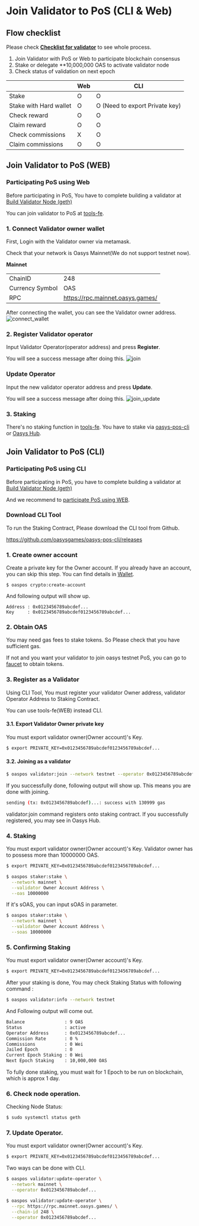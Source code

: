 # Join Validator to PoS (CLI & Web) 

## Flow checklist

Please check [**Checklist for validator**](/docs/hub-validator/operate-validator/1-2-build-validator-node#validator-node-operation) to see whole process.

1. Join Validator with PoS or Web to participate blockchain consensus
2. Stake or delegate **10,000,000 OAS to activate validator node
3. Check status of validation on next epoch

||Web|CLI|
|---------|----------|----------|
|Stake|O|O|
|Stake with Hard wallet|O|O (Need to export Private key)|
|Check reward|O|O|
|Claim reward|O|O|
|Check commissions|X|O|
|Claim commissions|O|O|


## Join Validator to PoS (WEB)

### Participating PoS using Web
Before participating in PoS, You have to complete building a validator at [Build Validator Node (geth)](/docs/hub-validator/operate-validator/1-2-build-validator-node)

You can join validator to PoS at [tools-fe](https://tools-fe.oasys.games/join-validator).

### 1. Connect Validator owner wallet
First, Login with the Validator owner via metamask.

Check that your network is Oasys Mainnet(We do not support testnet now).

**Mainnet**

|                 |                                    |
|-----------------|------------------------------------|
| ChainID         | 248                                |
| Currency Symbol | OAS                                |
| RPC             | https://rpc.mainnet.oasys.games/   |


After connecting the  wallet, you can see the Validator owner address. 
![connect_wallet](/img/docs/tech/joinvalidator/connect_wallet.png)

### 2. Register Validator operator
Input Validator Operator(operator address) and press **Register**.

You will see a success message after doing this.
![join](/img/docs/tech/joinvalidator/join_validator.png)

### Update Operator
Input the new validator operator address and press **Update**.

You will see a success message after doing this.
![join_update](/img/docs/tech/joinvalidator/join_validator_update.png)

### 3. Staking
There's no staking function in [tools-fe](https://tools-fe.oasys.games/join-validator).
You have to stake via [oasys-pos-cli](/docs/hub-validator/operate-validator/1-3-join-validator#4-staking) or [Oasys Hub](https://hub.oasys.games/). 



## Join Validator to PoS (CLI)

### Participating PoS using CLI
Before participating in PoS, you have to complete building a validator at [Build Validator Node (geth)](/docs/hub-validator/operate-validator/1-2-build-validator-node)

And we recommend to [participate PoS using WEB](/docs/hub-validator/operate-validator/1-3-join-validator#join-validator-to-pos-web).

### Download CLI Tool

To run the Staking Contract, Please download the CLI tool from Github.
    
https://github.com/oasysgames/oasys-pos-cli/releases

    
### 1. Create owner account

Create a private key for the Owner account.
If you already have an account, you can skip this step. 
You can find details in [Wallet](/docs/architecture/hub-layer/consensus/dpos/1-3-validator-account).
    
```
$ oaspos crypto:create-account
```
And following output will show up. 

```
Address : 0x0123456789abcdef...
Key     : 0x0123456789abcdef0123456789abcdef...
```

### 2. Obtain OAS
You may need gas fees to stake tokens. So Please check that you have sufficient gas. 

If not and you want your validator to join oasys testnet PoS, you can go to [faucet](https://faucet.testnet.oasys.games/) to obtain tokens.

### 3. Register as a Validator
Using CLI Tool, You must register your validator Owner address, validator Operator Address to Staking Contract.

You can use tools-fe(WEB) instead CLI.

#### 3.1. Export Validator Owner private key 

You must export validator owner(Owner account)'s Key. 
    
```bash
$ export PRIVATE_KEY=0x0123456789abcdef0123456789abcdef...
```

#### 3.2. Joining as a validator 
```bash
$ oaspos validator:join --network testnet --operator 0x0123456789abcdef...
```

If you successfully done, following output will show up. This means you are done with joining.
```bash
sending (tx: 0x0123456789abcdef)...: success with 130999 gas
```

validator:join command registers onto staking contract.
If you successfully registered, you may see in Oasys Hub.

### 4. Staking
You must export validator owner(Owner account)'s Key. 
Validator owner has to possess more than 10000000 OAS.
    
```bash
$ export PRIVATE_KEY=0x0123456789abcdef0123456789abcdef...
```


```bash
$ oaspos staker:stake \
  --network mainnet \
  --validator Owner Account Address \
  --oas 10000000
```

If it's sOAS, you can input sOAS in parameter.
```bash
$ oaspos staker:stake \
  --network mainnet \
  --validator Owner Account Address \
  --soas 10000000
``` 
    
### 5. Confirming Staking
You must export validator owner(Owner account)'s Key. 
    
```bash
$ export PRIVATE_KEY=0x0123456789abcdef0123456789abcdef...
```

After your staking is done, You may check Staking Status with following command : 
    
```bash
$ oaspos validator:info --network testnet
```
And Following output will come out.

```bash
Balance               : 9 OAS
Status                : active
Operator Address      : 0x0123456789abcdef...
Commission Rate       : 0 %
Commissions           : 0 Wei
Jailed Epoch          : 0
Current Epoch Staking : 0 Wei
Next Epoch Staking    : 10,000,000 OAS
```
    
To fully done staking, you must wait for 1 Epoch to be run on blockchain, which is approx 1 day. 

### 6. Check node operation. 
Checking Node Status:
```bash
$ sudo systemctl status geth
```

### 7. Update Operator. 
You must export validator owner(Owner account)'s Key. 
```bash
$ export PRIVATE_KEY=0x0123456789abcdef0123456789abcdef...
```

Two ways can be done with CLI. 

```bash
$ oaspos validator:update-operator \
  --network mainnet \
  --operator 0x0123456789abcdef...
```


```bash
$ oaspos validator:update-operator \
  --rpc https://rpc.mainnet.oasys.games/ \
  --chain-id 248 \
  --operator 0x0123456789abcdef...
```
